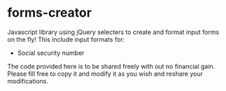 # forms-creator
Javascript library using jQuery selecters to create and format input forms on the fly!
This include input formats for:
  <ul>
  <li>Social security number</li>
  </ul>
The code provided here is to be shared freely with out no financial gain.
Please fill free to copy it and modify it as you wish and 
reshare your modifications. 
